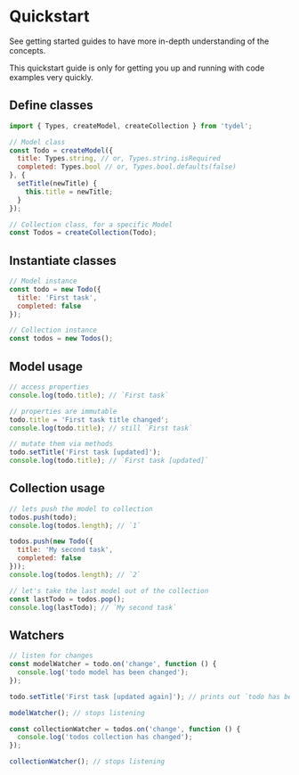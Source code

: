 # Quickstart

See getting started guides to have more in-depth understanding of the concepts.

This quickstart guide is only for getting you up and running with code examples very quickly.

## Define classes

```js
import { Types, createModel, createCollection } from 'tydel';

// Model class
const Todo = createModel({
  title: Types.string, // or, Types.string.isRequired
  completed: Types.bool // or, Types.bool.defaults(false)
}, {
  setTitle(newTitle) {
    this.title = newTitle;
  }
});

// Collection class, for a specific Model
const Todos = createCollection(Todo);
```

## Instantiate classes

```js
// Model instance
const todo = new Todo({
  title: 'First task',
  completed: false
});

// Collection instance
const todos = new Todos();
```

## Model usage

```js
// access properties
console.log(todo.title); // `First task`

// properties are immutable
todo.title = 'First task title changed';
console.log(todo.title); // still `First task`

// mutate them via methods
todo.setTitle('First task [updated]');
console.log(todo.title); // `First task [updated]`
```

## Collection usage

```js
// lets push the model to collection
todos.push(todo);
console.log(todos.length); // `1`

todos.push(new Todo({
  title: 'My second task',
  completed: false
}));
console.log(todos.length); // `2`

// let's take the last model out of the collection
const lastTodo = todos.pop();
console.log(lastTodo); // `My second task`
```

## Watchers

```js
// listen for changes
const modelWatcher = todo.on('change', function () {
  console.log('todo model has been changed');
});

todo.setTitle('First task [updated again]'); // prints out `todo has been changed` in console

modelWatcher(); // stops listening

const collectionWatcher = todos.on('change', function () {
  console.log('todos collection has changed');
});

collectionWatcher(); // stops listening
```


